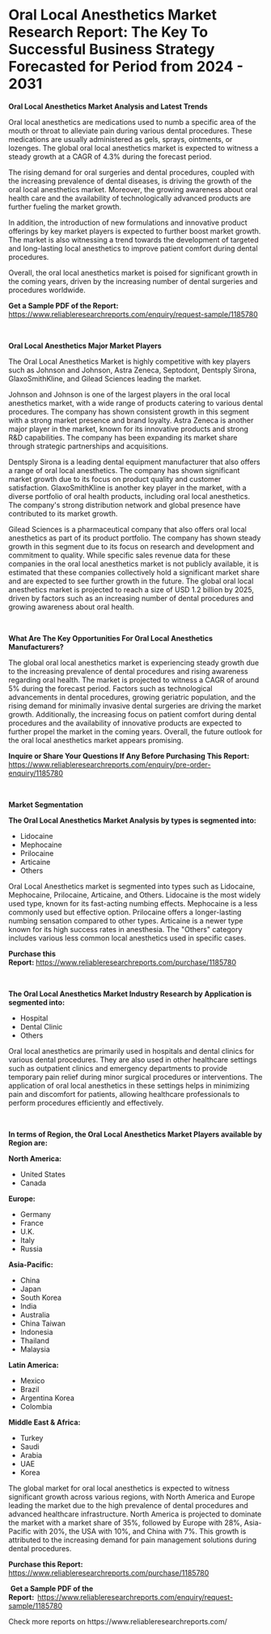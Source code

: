 <p><h1>Oral Local Anesthetics Market Research Report: The Key To Successful Business Strategy Forecasted for Period from 2024 - 2031</h1></p><p><strong>Oral Local Anesthetics Market Analysis and Latest Trends</strong></p>
<p><p>Oral local anesthetics are medications used to numb a specific area of the mouth or throat to alleviate pain during various dental procedures. These medications are usually administered as gels, sprays, ointments, or lozenges. The global oral local anesthetics market is expected to witness a steady growth at a CAGR of 4.3% during the forecast period.</p><p>The rising demand for oral surgeries and dental procedures, coupled with the increasing prevalence of dental diseases, is driving the growth of the oral local anesthetics market. Moreover, the growing awareness about oral health care and the availability of technologically advanced products are further fueling the market growth.</p><p>In addition, the introduction of new formulations and innovative product offerings by key market players is expected to further boost market growth. The market is also witnessing a trend towards the development of targeted and long-lasting local anesthetics to improve patient comfort during dental procedures.</p><p>Overall, the oral local anesthetics market is poised for significant growth in the coming years, driven by the increasing number of dental surgeries and procedures worldwide.</p></p>
<p><strong>Get a Sample PDF of the Report:&nbsp;</strong> <a href="https://www.reliableresearchreports.com/enquiry/request-sample/1185780">https://www.reliableresearchreports.com/enquiry/request-sample/1185780</a></p>
<p>&nbsp;</p>
<p><strong>Oral Local Anesthetics Major Market Players</strong></p>
<p><p>The Oral Local Anesthetics Market is highly competitive with key players such as Johnson and Johnson, Astra Zeneca, Septodont, Dentsply Sirona, GlaxoSmithKline, and Gilead Sciences leading the market. </p><p>Johnson and Johnson is one of the largest players in the oral local anesthetics market, with a wide range of products catering to various dental procedures. The company has shown consistent growth in this segment with a strong market presence and brand loyalty. Astra Zeneca is another major player in the market, known for its innovative products and strong R&D capabilities. The company has been expanding its market share through strategic partnerships and acquisitions.</p><p>Dentsply Sirona is a leading dental equipment manufacturer that also offers a range of oral local anesthetics. The company has shown significant market growth due to its focus on product quality and customer satisfaction. GlaxoSmithKline is another key player in the market, with a diverse portfolio of oral health products, including oral local anesthetics. The company's strong distribution network and global presence have contributed to its market growth.</p><p>Gilead Sciences is a pharmaceutical company that also offers oral local anesthetics as part of its product portfolio. The company has shown steady growth in this segment due to its focus on research and development and commitment to quality. While specific sales revenue data for these companies in the oral local anesthetics market is not publicly available, it is estimated that these companies collectively hold a significant market share and are expected to see further growth in the future. The global oral local anesthetics market is projected to reach a size of USD 1.2 billion by 2025, driven by factors such as an increasing number of dental procedures and growing awareness about oral health.</p></p>
<p>&nbsp;</p>
<p><strong>What Are The Key Opportunities For Oral Local Anesthetics Manufacturers?</strong></p>
<p><p>The global oral local anesthetics market is experiencing steady growth due to the increasing prevalence of dental procedures and rising awareness regarding oral health. The market is projected to witness a CAGR of around 5% during the forecast period. Factors such as technological advancements in dental procedures, growing geriatric population, and the rising demand for minimally invasive dental surgeries are driving the market growth. Additionally, the increasing focus on patient comfort during dental procedures and the availability of innovative products are expected to further propel the market in the coming years. Overall, the future outlook for the oral local anesthetics market appears promising.</p></p>
<p><strong>Inquire or Share Your Questions If Any Before Purchasing This Report:</strong> <a href="https://www.reliableresearchreports.com/enquiry/pre-order-enquiry/1185780">https://www.reliableresearchreports.com/enquiry/pre-order-enquiry/1185780</a></p>
<p>&nbsp;</p>
<p><strong>Market Segmentation</strong></p>
<p><strong>The Oral Local Anesthetics Market Analysis by types is segmented into:</strong></p>
<p><ul><li>Lidocaine</li><li>Mephocaine</li><li>Prilocaine</li><li>Articaine</li><li>Others</li></ul></p>
<p><p>Oral Local Anesthetics market is segmented into types such as Lidocaine, Mephocaine, Prilocaine, Articaine, and Others. Lidocaine is the most widely used type, known for its fast-acting numbing effects. Mephocaine is a less commonly used but effective option. Prilocaine offers a longer-lasting numbing sensation compared to other types. Articaine is a newer type known for its high success rates in anesthesia. The "Others" category includes various less common local anesthetics used in specific cases.</p></p>
<p><strong>Purchase this Report:&nbsp;</strong><a href="https://www.reliableresearchreports.com/purchase/1185780">https://www.reliableresearchreports.com/purchase/1185780</a></p>
<p>&nbsp;</p>
<p><strong>The Oral Local Anesthetics Market Industry Research by Application is segmented into:</strong></p>
<p><ul><li>Hospital</li><li>Dental Clinic</li><li>Others</li></ul></p>
<p><p>Oral local anesthetics are primarily used in hospitals and dental clinics for various dental procedures. They are also used in other healthcare settings such as outpatient clinics and emergency departments to provide temporary pain relief during minor surgical procedures or interventions. The application of oral local anesthetics in these settings helps in minimizing pain and discomfort for patients, allowing healthcare professionals to perform procedures efficiently and effectively.</p></p>
<p>&nbsp;</p>
<p><strong>In terms of Region, the Oral Local Anesthetics Market Players available by Region are:</strong></p>
<p>
    <p> <strong> North America: </strong>
        <ul>
            <li>United States</li>
            <li>Canada</li>
        </ul>
        </p> 
    <p> <strong> Europe: </strong>
        <ul>
            <li>Germany</li>
            <li>France</li>
            <li>U.K.</li>
            <li>Italy</li>
            <li>Russia</li>
        </ul>
        </p> 
    <p> <strong> Asia-Pacific: </strong>
        <ul>
            <li>China</li>
            <li>Japan</li>
            <li>South Korea</li>
            <li>India</li>
            <li>Australia</li>
            <li>China Taiwan</li>
            <li>Indonesia</li>
            <li>Thailand</li>
            <li>Malaysia</li>
        </ul>
        </p> 
    <p> <strong> Latin America: </strong>
        <ul>
            <li>Mexico</li>
            <li>Brazil</li>
            <li>Argentina Korea</li>
            <li>Colombia</li>
        </ul>
        </p> 
    <p> <strong> Middle East & Africa: </strong>
        <ul>
            <li>Turkey</li>
            <li>Saudi</li>
            <li>Arabia</li>
            <li>UAE</li>
            <li>Korea</li>
        </ul>
    </p>
    </p>
<p><p>The global market for oral local anesthetics is expected to witness significant growth across various regions, with North America and Europe leading the market due to the high prevalence of dental procedures and advanced healthcare infrastructure. North America is projected to dominate the market with a market share of 35%, followed by Europe with 28%, Asia-Pacific with 20%, the USA with 10%, and China with 7%. This growth is attributed to the increasing demand for pain management solutions during dental procedures.</p></p>
<p><strong>Purchase this Report: </strong><a href="https://www.reliableresearchreports.com/purchase/1185780">https://www.reliableresearchreports.com/purchase/1185780</a></p>
<p>&nbsp;<strong>Get a Sample PDF of the Report:&nbsp;&nbsp;</strong><a href="https://www.reliableresearchreports.com/enquiry/request-sample/1185780">https://www.reliableresearchreports.com/enquiry/request-sample/1185780</a></p>
<p><strong></strong></p>
<p>Check more reports on https://www.reliableresearchreports.com/</p>